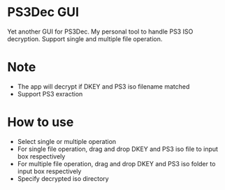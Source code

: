 # PS3Dec GUI

Yet another GUI for PS3Dec. My personal tool to handle PS3 ISO decryption. Support single and multiple file operation. 

# Note 

  - The app will decrypt if DKEY and PS3 iso filename matched
  - Support PS3 exraction

# How to use

  - Select single or multiple operation
  - For single file operation, drag and drop DKEY and PS3 iso file to input box respectively
  - For multiple file operation, drag and drop DKEY and PS3 iso folder to input box respectively
  - Specify decrypted iso directory

